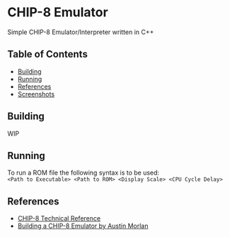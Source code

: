 # CHIP-8 Emulator

Simple CHIP-8 Emulator/Interpreter written in C++

## Table of Contents
* [Building](#Building)
* [Running](#Running)
* [References](#References)
* [Screenshots](#Screenshots)

## Building

WIP

## Running

To run a ROM file the following syntax is to be used:<br>
```<Path to Executable> <Path to ROM> <Display Scale> <CPU Cycle Delay>```

## References

- [CHIP-8 Technical Reference](http://devernay.free.fr/hacks/chip8/C8TECH10.HTM#Dxyn)
- [Building a CHIP-8 Emulator by Austin Morlan](https://austinmorlan.com/posts/chip8_emulator/#the-main-loop)
